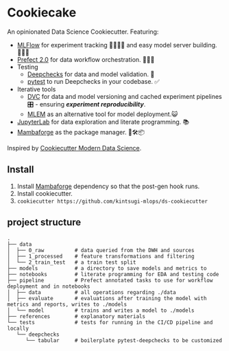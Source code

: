 # Cookiecake
An opinionated Data Science Cookiecutter. Featuring:

- [MLFlow](https://mlflow.org) for experiment tracking 👩🏽‍🔬📑 and easy model server building. 👨🏼‍🔧
- [Prefect 2.0](https://orion-docs.prefect.io/) for data workflow orchestration. 🔢🔀🎻
- Testing
    - [Deepchecks](https://deepchecks.com) for data and model validation. 🧪
    - [pytest](https://docs.pytest.org/en/7.1.x/) to run Deepchecks in your codebase. ✅
- Iterative tools
    - [DVC](https://dvc.org) for data and model versioning and cached experiment pipelines 🎛️  - ensuring **_experiment reproducibility_**.
    - [MLEM](https://mlem.ai/) as an alternative tool for model deployment.😺
- [JupyterLab](https://jupyterlab.readthedocs.io/en/stable/getting_started/overview.html) for data exploration and literate programming. 📚
- [Mambaforge](https://github.com/conda-forge/miniforge#mambaforge) as the package manager. 🐍🛠️📦

Inspired by [Cookiecutter Modern Data Science](https://github.com/crmne/cookiecutter-modern-datascience).

## Install

1. Install [Mambaforge](https://github.com/conda-forge/miniforge#mambaforge) dependency so that the post-gen hook runs.
2. Install cookiecutter.
3. `cookiecutter https://github.com/kintsugi-mlops/ds-cookiecutter`


## project structure

```
.
├── data
│  ├── 0_raw          # data queried from the DWH and sources
│  ├── 1_processed    # feature transformations and filtering
│  └── 2_train_test   # a train test split
├── models            # a directory to save models and metrics to
├── notebooks         # literate programming for EDA and testing code
├── pipeline          # Prefect annotated tasks to use for workflow deployment and in notebooks
│  ├── data           # all operations regarding ./data
│  ├── evaluate       # evaluations after training the model with metrics and reports, writes to ./models
│  └── model          # trains and writes a model to ./models
├── references        # explanatory materials
└── tests			  # tests for running in the CI/CD pipeline and locally
   └── deepchecks
      └── tabular     # boilerplate pytest-deepchecks to be customized
```
